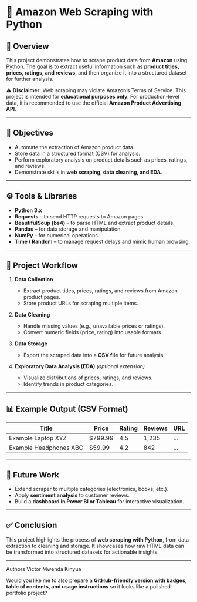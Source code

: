 # 🛒 Amazon Web Scraping with Python

## 📌 Overview

This project demonstrates how to scrape product data from **Amazon** using Python. The goal is to extract useful information such as **product titles, prices, ratings, and reviews**, and then organize it into a structured dataset for further analysis.

⚠️ **Disclaimer:** Web scraping may violate Amazon’s Terms of Service. This project is intended for **educational purposes only**. For production-level data, it is recommended to use the official **Amazon Product Advertising API**.

---

## 🎯 Objectives

* Automate the extraction of Amazon product data.
* Store data in a structured format (CSV) for analysis.
* Perform exploratory analysis on product details such as prices, ratings, and reviews.
* Demonstrate skills in **web scraping, data cleaning, and EDA**.

---

## ⚙️ Tools & Libraries

* **Python 3.x**
* **Requests** – to send HTTP requests to Amazon pages.
* **BeautifulSoup (bs4)** – to parse HTML and extract product details.
* **Pandas** – for data storage and manipulation.
* **NumPy** – for numerical operations.
* **Time / Random** – to manage request delays and mimic human browsing.

---

## 📂 Project Workflow

1. **Data Collection**

   * Extract product titles, prices, ratings, and reviews from Amazon product pages.
   * Store product URLs for scraping multiple items.

2. **Data Cleaning**

   * Handle missing values (e.g., unavailable prices or ratings).
   * Convert numeric fields (price, rating) into usable formats.

3. **Data Storage**

   * Export the scraped data into a **CSV file** for future analysis.

4. **Exploratory Data Analysis (EDA)** *(optional extension)*

   * Visualize distributions of prices, ratings, and reviews.
   * Identify trends in product categories.

---

## 📊 Example Output (CSV Format)

| Title                  | Price   | Rating | Reviews | URL |
| ---------------------- | ------- | ------ | ------- | --- |
| Example Laptop XYZ     | $799.99 | 4.5    | 1,235   | …   |
| Example Headphones ABC | $59.99  | 4.2    | 842     | …   |

---

## 🚀 Future Work

* Extend scraper to multiple categories (electronics, books, etc.).
* Apply **sentiment analysis** to customer reviews.
* Build a **dashboard in Power BI or Tableau** for interactive visualization.

---

## ✅ Conclusion

This project highlights the process of **web scraping with Python**, from data extraction to cleaning and storage. It showcases how raw HTML data can be transformed into structured datasets for actionable insights.

---
Authors
Victor Mwenda Kinyua

Would you like me to also prepare a **GitHub-friendly version with badges, table of contents, and usage instructions** so it looks like a polished portfolio project?
